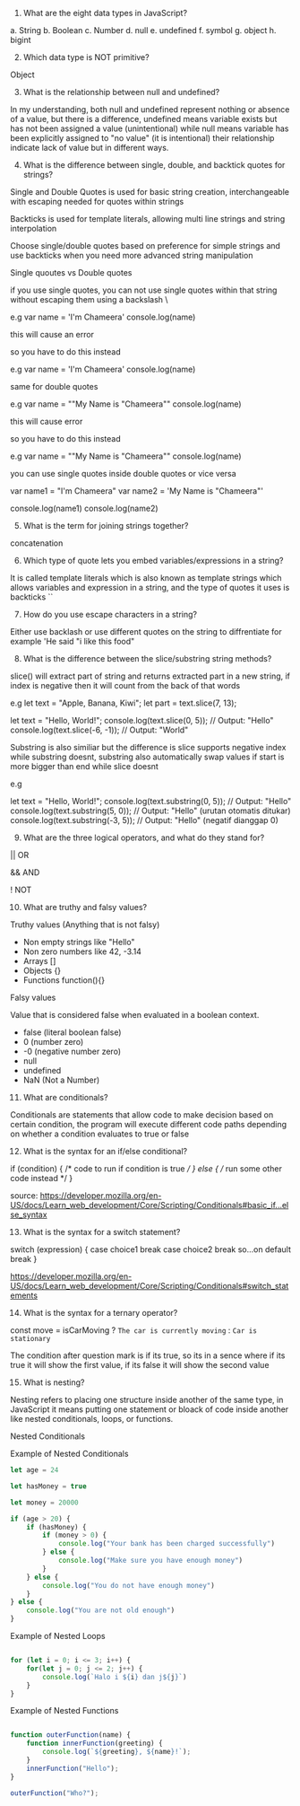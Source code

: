 1. What are the eight data types in JavaScript?

a. String
b. Boolean
c. Number
d. null
e. undefined
f. symbol
g. object
h. bigint

2. Which data type is NOT primitive?

Object

3. What is the relationship between null and undefined?

In my understanding, both null and undefined represent nothing or absence of a value, but there is a difference, undefined means variable exists but has not been assigned a value (unintentional) while null means variable has been explicitly assigned to "no value" (it is intentional) their relationship indicate lack of value but in different ways.

4. What is the difference between single, double, and backtick quotes for strings?

Single and Double Quotes is used for basic string creation, interchangeable with escaping needed for quotes within strings

Backticks is used for template literals, allowing multi line strings and string interpolation

Choose single/double quotes based on preference for simple strings and use backticks when you need more advanced string manipulation

Single quoutes vs Double quotes

if you use single quotes, you can not use single quotes within that string without escaping them using a backslash \

e.g var name = 'I'm Chameera'
console.log(name)

this will cause an error

so you have to do this instead

e.g var name = 'I\'m Chameera'
console.log(name)

same for double quotes

e.g var name = ""My Name is "Chameera""
console.log(name)

this will cause error

so you have to do this instead

e.g var name = ""My Name is \"Chameera\""
console.log(name)

you can use single quotes inside double quotes or vice versa

var name1 = "I'm Chameera"
var name2 = 'My Name is "Chameera"'

console.log(name1)
console.log(name2)

5. What is the term for joining strings together?

concatenation

6. Which type of quote lets you embed variables/expressions in a string?

It is called template literals which is also known as template strings which allows variables and expression in a string, and the type of quotes it uses is backticks ``

7. How do you use escape characters in a string?

Either use backlash or use different quotes on the string to diffrentiate for example 'He said "i like this food"

8. What is the difference between the slice/substring string methods?

slice() will extract part of string and returns extracted part in a new string, if index is negative then it will count from the back of that words

e.g
let text = "Apple, Banana, Kiwi";
let part = text.slice(7, 13);

let text = "Hello, World!";
console.log(text.slice(0, 5)); // Output: "Hello"
console.log(text.slice(-6, -1)); // Output: "World"


Substring is also similiar but the difference is slice supports negative index while substring doesnt, substring also automatically swap values if start is more bigger than end while slice doesnt

e.g

let text = "Hello, World!";
console.log(text.substring(0, 5)); // Output: "Hello"
console.log(text.substring(5, 0)); // Output: "Hello" (urutan otomatis ditukar)
console.log(text.substring(-3, 5)); // Output: "Hello" (negatif dianggap 0)

9. What are the three logical operators, and what do they stand for?

|| OR

&& AND

! NOT

10. What are truthy and falsy values?

Truthy values (Anything that is not falsy)

- Non empty strings like "Hello"
- Non zero numbers like 42, -3.14
- Arrays []
- Objects {}
- Functions function(){}

Falsy values

Value that is considered false when evaluated in a boolean context.

- false (literal boolean false)
- 0 (number zero)
- -0 (negative number zero)
- null
- undefined
- NaN (Not a Number)

11. What are conditionals?

Conditionals are statements that allow code to make decision based on certain condition, the program will execute different code paths depending on whether a condition evaluates to true or false


12. What is the syntax for an if/else conditional?


if (condition) {
  /* code to run if condition is true */
} else {
  /* run some other code instead */
}

source: https://developer.mozilla.org/en-US/docs/Learn_web_development/Core/Scripting/Conditionals#basic_if...else_syntax


13. What is the syntax for a switch statement?

switch (expression) {
    case choice1
    break
    case choice2
    break
    so...on
    default 
    break
}

https://developer.mozilla.org/en-US/docs/Learn_web_development/Core/Scripting/Conditionals#switch_statements


14. What is the syntax for a ternary operator?

const move = isCarMoving ? `The car is currently moving` : `Car is stationary`

The condition after question mark is if its true, so its in a sence where if its true it will show the first value, if its false it will show the second value

15. What is nesting?

Nesting refers to placing one structure inside another of the same type, in JavaScript it means putting one statement or bloack of code inside another like nested conditionals, loops, or functions.

Nested Conditionals

Example of Nested Conditionals

```js
let age = 24

let hasMoney = true

let money = 20000

if (age > 20) {
    if (hasMoney) {
        if (money > 0) {
            console.log("Your bank has been charged successfully")
        } else {
            console.log("Make sure you have enough money")
        }
    } else {
        console.log("You do not have enough money")
    }
} else {
    console.log("You are not old enough")
}


```


Example of Nested Loops

```js

for (let i = 0; i <= 3; i++) {
    for(let j = 0; j <= 2; j++) {
        console.log(`Halo i ${i} dan j${j}`)
    }
}


```

Example of Nested Functions

```js

function outerFunction(name) {
    function innerFunction(greeting) {
        console.log(`${greeting}, ${name}!`);
    }
    innerFunction("Hello");
}

outerFunction("Who?");


```